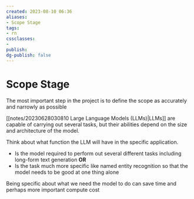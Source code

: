 ```yaml
---
created: 2023-08-10 06:36
aliases: 
- Scope Stage
tags:
- rn
cssclasses:
- 
publish:
dg-publish: false
---
```


<!-- 
tags: 
-->

<!--internal
parent:: [[202308061649 Generative AI project Lifecycle]]
child:: [[]]
related:: [[]]
-->

<!--external
- [ ] []()
-->

# Scope Stage

The most important step in the project is to define the scope as accurately and narrowly as possible

[[notes/20230628030810 Large Language Models (LLMs)|LLMs]] are capable of carrying out several tasks, but their abilities depend on the size and architecture of the model. 

Think about what function the LLM will have in the specific application. 

- Is the model required to perform out several different tasks including long-form text generation **OR**
- Is the task much more specific like named entity recognition so that the model needs to be good at one thing alone

Being specific about what we need the model to do can save time and perhaps more important compute cost

